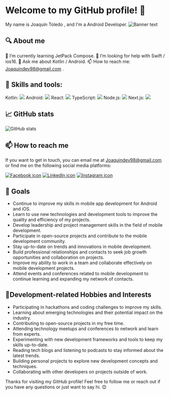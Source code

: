 

# Welcome to my GitHub profile! 👋

My name is Joaquin Toledo , and I'm a Android Developer.
![Banner text](https://i1.wp.com/thesimplycoder.com/wp-content/uploads/2018/12/Getting-Started-Android-Studio-Kotlin-Banner.jpg?fit=720%2C340&ssl=1)

## 🔍 About me

🌱 I’m currently learning JetPack Compose.
🤔 I’m looking for help with Swift / ios16.
💬 Ask me about Kotlin / Android.
📫 How to reach me: Joaquindev98@gmail.com .


## 🚀 Skills and tools:

Kotlin: <img src="https://img.icons8.com/color/48/000000/kotlin.png"/>
Android: <img src="https://img.icons8.com/color/48/000000/android-os.png"/>
React: <img src="https://img.icons8.com/office/40/000000/react.png"/>
TypeScript: <img src="https://img.icons8.com/color/48/000000/typescript.png"/>
Node.js: <img src="https://img.icons8.com/color/48/000000/nodejs.png"/>
Next.js: <img src="https://img.icons8.com/color/48/000000/next.png"/>

## 📈 GitHub stats
![GitHub stats](https://github-readme-stats.vercel.app/api?username=joaquinxtx&show_icons=true&theme=radical)

## 📫 How to reach me
If you want to get in touch, you can email me at Joaquindev98@gmail.com or find me on the following social media platforms:

[![Facebook icon](https://img.icons8.com/color/30/000000/facebook-new.png)](https://www.facebook.com/)
[![LinkedIn icon](https://img.icons8.com/color/30/000000/linkedin.png)](https://www.linkedin.com/in/joaquinfronted/)
[![Instagram icon](https://img.icons8.com/color/30/000000/instagram-new.png)](https://www.instagram.com/joaquinxtx/)

## 🎯 Goals
- Continue to improve my skills in mobile app development for Android and iOS.
- Learn to use new technologies and development tools to improve the quality and efficiency of my projects.
- Develop leadership and project management skills in the field of mobile development.
- Participate in open-source projects and contribute to the mobile development community.
- Stay up-to-date on trends and innovations in mobile development.
- Build professional relationships and contacts to seek job growth opportunities and collaboration on projects.
- Improve my ability to work in a team and collaborate effectively on mobile development projects.
- Attend events and conferences related to mobile development to continue learning and expanding my network of contacts.

## 🎨Development-related Hobbies and Interests
- Participating in hackathons and coding challenges to improve my skills.
- Learning about emerging technologies and their potential impact on the industry.
- Contributing to open-source projects in my free time.
- Attending technology meetups and conferences to network and learn from experts.
- Experimenting with new development frameworks and tools to keep my skills up-to-date.
- Reading tech blogs and listening to podcasts to stay informed about the latest trends.
- Building personal projects to explore new development concepts and techniques.
- Collaborating with other developers on projects outside of work.

Thanks for visiting my GitHub profile! Feel free to follow me or reach out if you have any questions or just want to say hi. 😊


